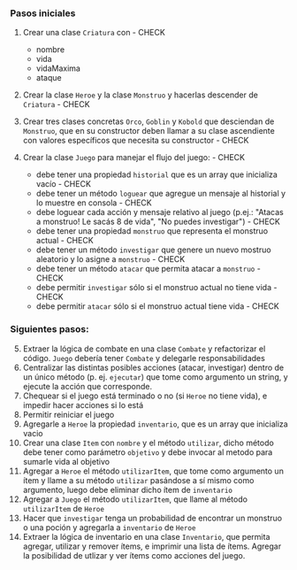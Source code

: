 ### Pasos iniciales

1. Crear una clase `Criatura` con - CHECK 
    - nombre
    - vida
    - vidaMaxima
    - ataque

    
2. Crear la clase `Heroe` y la clase `Monstruo` y hacerlas descender de `Criatura` - CHECK 
3. Crear tres clases concretas `Orco`, `Goblin` y `Kobold` que desciendan de `Monstruo`, que en su constructor deben llamar a su clase ascendiente con valores específicos que necesita su constructor - CHECK 
4. Crear la clase `Juego` para manejar el flujo del juego: - CHECK
    - debe tener una propiedad `historial` que es un array que inicializa vacío - CHECK
    - debe tener un método `loguear` que agregue un mensaje al historial y lo muestre en consola - CHECK 
    - debe loguear cada acción y mensaje relativo al juego (p.ej.: "Atacas a monstruo! Le sacás 8 de vida", "No puedes investigar") - CHECK
    - debe tener una propiedad `monstruo` que representa el monstruo actual - CHECK
    - debe tener un método `investigar` que genere un nuevo mostruo aleatorio y lo asigne a `monstruo` - CHECK 
    - debe tener un método `atacar` que permita atacar a `monstruo` - CHECK 
    - debe permitir `investigar` sólo si el monstruo actual no tiene vida - CHECK 
    - debe permitir `atacar` sólo si el monstruo actual tiene vida - CHECK 

### Siguientes pasos:

5. Extraer la lógica de combate en una clase `Combate` y refactorizar el código. `Juego` debería tener `Combate` y delegarle responsabilidades
6. Centralizar las distintas posibles acciones (atacar, investigar) dentro de un único método (p. ej. `ejecutar`) que tome como argumento un string, y ejecute la acción que corresponde.
7. Chequear si el juego está terminado o no (si `Heroe` no tiene vida), e impedir hacer acciones si lo está
8. Permitir reiniciar el juego
9. Agregarle a `Heroe` la propiedad `inventario`, que es un array que inicializa vacio
10. Crear una clase `Item` con `nombre` y el método `utilizar`, dicho método debe tener como parámetro `objetivo` y debe invocar al metodo para sumarle vida al objetivo
11. Agregar a `Heroe` el método `utilizarItem`, que tome como argumento un ítem y llame a su método `utilizar` pasándose a sí mismo como argumento, luego debe eliminar dicho ítem de `inventario`
12. Agregar a `Juego` el método `utilizarItem`, que llame al método `utilizarItem` de `Heroe`
13. Hacer que `investigar` tenga un probabilidad de encontrar un monstruo o una poción y agregarla a `inventario` de `Heroe`
14. Extraer la lógica de inventario en una clase `Inventario`, que permita agregar, utilizar y remover ítems, e imprimir una lista de ítems. Agregar la posibilidad de utlizar y ver ítems como acciones del juego.